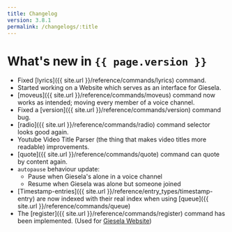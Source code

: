 ```yaml
---
title: Changelog
version: 3.8.1
permalink: /changelogs/:title
---
```


# What's new in `{{ page.version }}`
- Fixed [lyrics]({{ site.url }}/reference/commands/lyrics) command.
- Started working on a Website which serves as an interface for Giesela.
- [moveus]({{ site.url }}/reference/commands/moveus) command now works as intended; moving every member of a voice channel.
- Fixed a [version]({{ site.url }}/reference/commands/version) command bug.
- [radio]({{ site.url }}/reference/commands/radio) command selector looks good again.
- Youtube Video Title Parser (the thing that makes video titles more readable) improvements.
- [quote]({{ site.url }}/reference/commands/quote) command can quote by content again.
- `autopause` behaviour update:
  - Pause when Giesela's alone in a voice channel
  - Resume when Giesela was alone but someone joined
- [Timestamp-entries]({{ site.url }}/reference/entry_types/timestamp-entry) are now indexed with their real index when using [queue]({{ site.url }}/reference/commands/queue) 
- The [register]({{ site.url }}/reference/commands/register) command has been implemented. (Used for [Giesela Website](http://giesela.org))
